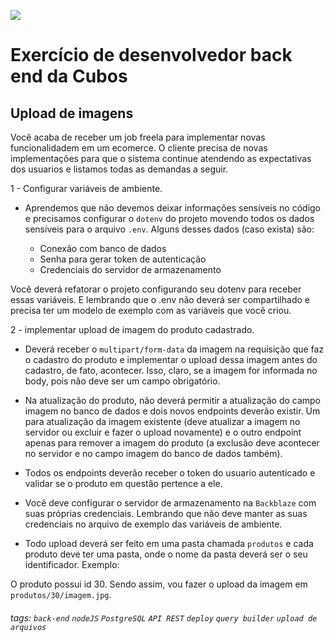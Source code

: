 
![](https://i.imgur.com/xG74tOh.png)

# Exercício de desenvolvedor back end da Cubos

## Upload de imagens

Você acaba de receber um job freela para implementar novas funcionalidadem em um ecomerce. O cliente precisa de novas implementações para que o sistema continue atendendo as expectativas dos usuarios e listamos todas as demandas a seguir.

1 - Configurar variáveis de ambiente.

-   Aprendemos que não devemos deixar informações sensíveis no código e precisamos configurar o `dotenv` do projeto movendo todos os dados sensíveis para o arquivo `.env`. Alguns desses dados (caso exista) são:

    -   Conexão com banco de dados
    -   Senha para gerar token de autenticação
    -   Credenciais do servidor de armazenamento

Você deverá refatorar o projeto configurando seu dotenv para receber essas variáveis. E lembrando que o .env não deverá ser compartilhado e precisa ter um modelo de exemplo com as variáveis que você criou.

2 - implementar upload de imagem do produto cadastrado.

-   Deverá receber o `multipart/form-data` da imagem na requisição que faz o cadastro do produto e implementar o upload dessa imagem antes do cadastro, de fato, acontecer. Isso, claro, se a imagem for informada no body, pois não deve ser um campo obrigatório.

-   Na atualização do produto, não deverá permitir a atualização do campo imagem no banco de dados e dois novos endpoints deverão existir. Um para atualização da imagem existente (deve atualizar a imagem no servidor ou excluir e fazer o upload novamente) e o outro endpoint apenas para remover a imagem do produto (a exclusão deve acontecer no servidor e no campo imagem do banco de dados também).

-   Todos os endpoints deverão receber o token do usuario autenticado e validar se o produto em questão pertence a ele.

-   Você deve configurar o servidor de armazenamento na `Backblaze` com suas próprias credenciais. Lembrando que não deve manter as suas credenciais no arquivo de exemplo das variáveis de ambiente.

-   Todo upload deverá ser feito em uma pasta chamada `produtos` e cada produto deve ter uma pasta, onde o nome da pasta deverá ser o seu identificador. Exemplo:

O produto possui id 30. Sendo assim, vou fazer o upload da imagem em `produtos/30/imagem.jpg`.


###### tags: `back-end` `nodeJS` `PostgreSQL` `API REST` `deploy` `query builder` `upload de arquivos`
